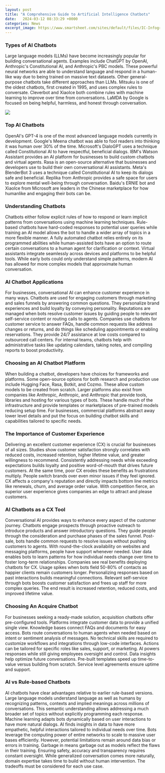 ```yaml
---
layout: post
title: "A Comprehensive Guide to Artificial Intelligence Chatbots"
date:   2024-03-12 08:33:29 +0000
categories: News
excerpt_image: https://www.smartsheet.com/sites/default/files/IC-Infographic-of-How-an-AI-Chatbot-Works.jpg
---
```

### Types of AI Chatbots
Large language models (LLMs) have become increasingly popular for building conversational agents. Examples include ChatGPT by OpenAI, Anthropic's Constitutional AI, and Anthropic's PBC models. These powerful neural networks are able to understand language and respond in a human-like way due to being trained on massive text datasets. 
Other general-purpose chatbots take different approaches than LLMs. Mitsuku is one of the oldest chatbots, first created in 1995, and uses complex rules to conversate. Cleverbot and XiaoIce both combine rules with machine learning to improve over time from conversations. LaMDA by Google is focused on being helpful, harmless, and honest through conversation.

![](https://www.smartsheet.com/sites/default/files/IC-Infographic-of-How-an-AI-Chatbot-Works.jpg)
### Top AI Chatbots 
OpenAI's GPT-4 is one of the most advanced language models currently in development. Google's Meena chatbot was able to fool readers into thinking it was human over 30% of the time. Microsoft's DialoGPT uses a technique called Constitutional AI to have respectful, beneficial dialogs. 
IBM's Watson Assistant provides an AI platform for businesses to build custom chatbots and virtual agents. Rasa is an open-source alternative that businesses and developers use to build their own conversational AI assistants. Meta's BlenderBot 3 uses a technique called Constitutional AI to keep its dialogs safe and beneficial. Replika from Anthropic provides a safe space for users to explore mental well-being through conversation. Baidu's ERNIE bot and XiaoIce from Microsoft are leaders in the Chinese marketplace for how humanlike and engaging their bots can be.
### Understanding Chatbots
Chatbots either follow explicit rules of how to respond or learn implicit patterns from conversations using machine learning techniques. Rule-based chatbots have hard-coded responses to potential user queries while training an AI model allows the bot to handle a wider array of topics in a more flexible manner. 
A fully automated chatbot relies entirely on its programmed abilities while human-assisted bots have an option to route certain conversations to a human agent for clarification or context. Virtual assistants integrate seamlessly across devices and platforms to be helpful tools. While early bots could only understand simple patterns, modern AI has allowed for more complex models that approximate human conversation.
### AI Chatbot Applications
For businesses, conversational AI can enhance customer experience in many ways. Chatbots are used for engaging customers through marketing and sales funnels by answering common questions. They personalize brand experiences and build loyalty by conveying personality. Reputations are managed when bots resolve customer issues by guiding people to relevant self-service content or routing calls to agents.
Companies use chatbots for customer service to answer FAQs, handle common requests like address changes or returns, and do things like scheduling appointments or enabling reservations. They provide 24/7 assistance at low costs compared to outsourced call centers. For internal teams, chatbots help with administrative tasks like updating calendars, taking notes, and compiling reports to boost productivity.  
### Choosing an AI Chatbot Platform
When building a chatbot, developers have choices for frameworks and platforms. Some open-source options for both research and production use include Hugging Face, Rasa, Botkit, and Cozmo. These allow custom models to be created from scratch. 
Larger platforms also exist from companies like Anthropic, Anthropic, and Anthropic that provide tools, libraries and hosting for various types of bots. These handle much of the infrastructure and provide templates or marketplaces of pre-trained models reducing setup time. For businesses, commercial platforms abstract away lower level details and put the focus on building chatbot skills and capabilities tailored to specific needs.
### The Importance of Customer Experience
Delivering an excellent customer experience (CX) is crucial for businesses of all sizes. Studies show customer satisfaction strongly correlates with reduced costs, increased retention, higher lifetime value, and greater willingness to recommend. Consistently addressing needs while exceeding expectations builds loyalty and positive word-of-mouth that drives future customers. 
At the same time, poor CX erodes these benefits as frustrations multiply. People switch brands over even minor issues if they feel ignored. CX affects a company's reputation and directly impacts bottom line metrics like renewals, churn, and average order value. With competition fierce, an superior user experience gives companies an edge to attract and please customers.
### AI Chatbots as a CX Tool
Conversational AI provides ways to enhance every aspect of the customer journey. Chatbots engage prospects through proactive outreach to introduce products and answer introductory questions. They guide people through the consideration and purchase phases of the sales funnel. 
Post-sale, bots handle common requests to resolve issues without pushing customers to agents. With round-the-clock availability on websites and messaging platforms, people have support whenever needed. User data enables bots to learn patterns for how individual needs change over time to foster long-term relationships.
Companies see real benefits deploying chatbots for CX. Usage spikes when bots field 50-80% of contacts as happier clients remain customers longer. Personalizing responses based on past interactions builds meaningful connections. Relevant self-service through bots boosts customer satisfaction and frees up staff for more complex queries. The end result is increased retention, reduced costs, and improved lifetime value.
### Choosing An Acquire Chatbot  
For businesses seeking a ready-made solution, acquisition chatbots offer pre-configured tools. Platforms integrate customer data to provide a unified single view. Knowledge bases connect FAQs and documents for easy access. Bots route conversations to human agents when needed based on intent or sentiment analysis of messages.
No technical skills are required to customize workflows and integrations through low-code interfaces. Actions can be tailored for specific roles like sales, support, or marketing. AI powers responses while still giving employees oversight and control. Data insights help optimize future conversations. Pre-built templates speed up time-to-value versus building from scratch. Service level agreements ensure uptime and support.
### AI vs Rule-based Chatbots
AI chatbots have clear advantages relative to earlier rule-based versions. Large language models understand language as well as humans by recognizing patterns, contexts and implied meanings across millions of conversations. This semantic understanding allows addressing a much broader set of topics without explicitly programming each response.
Machine learning adapts bots dynamically based on user interactions to have more natural dialogs. AI finds insights in data to have more empathetic, helpful interactions tailored to individual needs over time. Bots leverage the computing power of entire networks to scale to massive user bases efficiently. 
However, potential limitations remain around data bias or errors in training. Garbage in means garbage out as models reflect the flaws in their training. Ensuring safety, accuracy and transparency requires constant oversight. While generalized conversation comes more naturally, domain expertise takes time to build without human intervention. The tradeoffs must be considered for each use case.